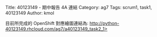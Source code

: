 Title: 40123149 -  期中報告 4A 連結
Category: ag7
Tags: scrum1, task1, 40123149
Author: kmol

 

目前所完成的 OpenShift 對應繪圖連結為: <a href="http://python-40123149.rhcloud.com/ag7/a40123149_task2_1">http://python-40123149.rhcloud.com/ag7/a40123149_task2_1>

